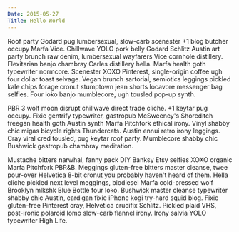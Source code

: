 ```yaml
---
Date: 2015-05-27
Title: Hello World
---
```

Roof party Godard pug lumbersexual, slow-carb scenester +1 blog butcher occupy Marfa Vice. Chillwave YOLO pork belly Godard Schlitz Austin art party brunch raw denim, lumbersexual wayfarers Vice cornhole distillery. Flexitarian banjo chambray Carles distillery hella. Marfa health goth typewriter normcore. Scenester XOXO Pinterest, single-origin coffee ugh four dollar toast selvage. Vegan brunch sartorial, semiotics leggings pickled kale chips forage cronut stumptown jean shorts locavore messenger bag selfies. Four loko banjo mumblecore, ugh tousled pop-up synth.

PBR 3 wolf moon disrupt chillwave direct trade cliche. +1 keytar pug occupy. Fixie gentrify typewriter, gastropub McSweeney's Shoreditch freegan health goth Austin synth Marfa Pitchfork ethical irony. Vinyl shabby chic migas bicycle rights Thundercats. Austin ennui retro irony leggings. Cray viral cred tousled, pug keytar roof party. Mumblecore shabby chic Bushwick gastropub chambray meditation.

Mustache bitters narwhal, fanny pack DIY Banksy Etsy selfies XOXO organic Marfa Pitchfork PBR&B. Meggings gluten-free bitters master cleanse, twee pour-over Helvetica 8-bit cronut you probably haven't heard of them. Hella cliche pickled next level meggings, biodiesel Marfa cold-pressed wolf Brooklyn mlkshk Blue Bottle four loko. Bushwick master cleanse typewriter shabby chic Austin, cardigan fixie iPhone kogi try-hard squid blog. Fixie gluten-free Pinterest cray, Helvetica crucifix Schlitz. Pickled plaid VHS, post-ironic polaroid lomo slow-carb flannel irony. Irony salvia YOLO typewriter High Life.